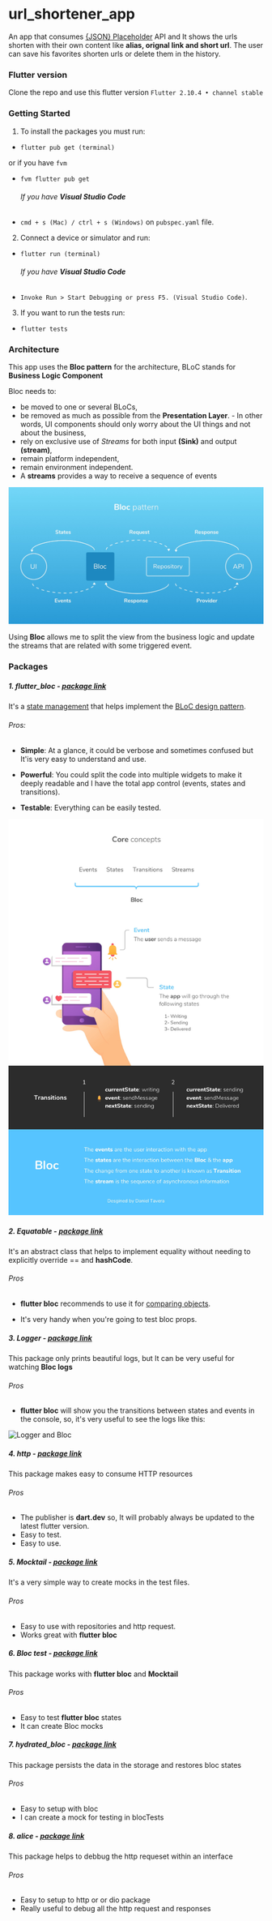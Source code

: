 # url_shortener_app

An app that consumes [{JSON} Placeholder](https://url-shortener-nu.herokuapp.com/api) API and It shows the urls shorten with their own content like **alias, orignal link and short url**. The user can save his favorites shorten urls or delete them in the history.

### Flutter version

Clone the repo and use this flutter version `Flutter 2.10.4 • channel stable`

### Getting Started

1. To install the packages you must run:

- `flutter pub get (terminal)`

or if you have `fvm`

- `fvm flutter pub get`

  ###### If you have **Visual Studio Code**

- `cmd + s (Mac) / ctrl + s (Windows)` on `pubspec.yaml` file.

2. Connect a device or simulator and run:

- `flutter run (terminal)`

  ###### If you have **Visual Studio Code**

- `Invoke Run > Start Debugging or press F5. (Visual Studio Code)`.

3. If you want to run the tests run:

- `flutter tests`

### Architecture

This app uses the **Bloc pattern** for the architecture, BLoC stands for **Business Logic Component**

Bloc needs to:

- be moved to one or several BLoCs,
- be removed as much as possible from the **Presentation Layer**. - In other words, UI components should only worry about the UI things and not about the business,
- rely on exclusive use of _Streams_ for both input **(Sink)** and output **(stream)**,
- remain platform independent,
- remain environment independent.
- A **streams** provides a way to receive a sequence of events

![Bloc arquitecture](/assets/images/bloc_pattern.jpg)

Using **Bloc** allows me to split the view from the business logic and update the streams that are related with some triggered event.

### Packages

##### 1. flutter_bloc - [package link](https://pub.dev/packages/flutter_bloc)

It's a [state management](https://bloclibrary.dev) that helps implement the [BLoC design pattern](https://www.didierboelens.com/2018/08/reactive-programming-streams-bloc/).

###### Pros:

- **Simple**: At a glance, it could be verbose and sometimes confused but It'is very easy to understand and use.

- **Powerful**: You could split the code into multiple widgets to make it deeply readable and I have the total app control (events, states and transitions).

- **Testable**: Everything can be easily tested.

![Flutter Bloc](/assets/images/flutter_bloc.jpg)

##### 2. Equatable - [package link](https://pub.dev/packages/equatable)

It's an abstract class that helps to implement equality without needing to explicitly override == and **hashCode**.

###### Pros

- **flutter bloc** recommends to use it for [comparing objects](https://www.youtube.com/watch?v=s6xGDPWlWU4).

- It's very handy when you're going to test bloc props.

##### 3. Logger - [package link](https://pub.dev/packages/logger)

This package only prints beautiful logs, but It can be very useful for watching **Bloc logs**

###### Pros

- **flutter bloc** will show you the transitions between states and events in the console, so, it's very useful to see the logs like this:

![Logger and Bloc](assets/images/logger_bloc.gif)

##### 4. http - [package link](https://pub.dev/packages/http)

This package makes easy to consume HTTP resources

###### Pros

- The publisher is **dart.dev** so, It will probably always be updated to the latest flutter version.
- Easy to test.
- Easy to use.

##### 5. Mocktail - [package link](https://pub.dev/packages/mocktail)

It's a very simple way to create mocks in the test files.

###### Pros

- Easy to use with repositories and http request.
- Works great with **flutter bloc**

##### 6. Bloc test - [package link](https://pub.dev/packages/mockito)

This package works with **flutter bloc** and **Mocktail**

###### Pros

- Easy to test **flutter bloc** states
- It can create Bloc mocks

##### 7. hydrated_bloc - [package link](https://pub.dev/packages/hydrated_bloc)

This package persists the data in the storage and restores bloc states

###### Pros

- Easy to setup with bloc
- I can create a mock for testing in blocTests

##### 8. alice - [package link](https://pub.dev/packages/alice)

This package helps to debbug the http requeset within an interface

###### Pros

- Easy to setup to http or or dio package
- Really useful to debug all the http request and responses
